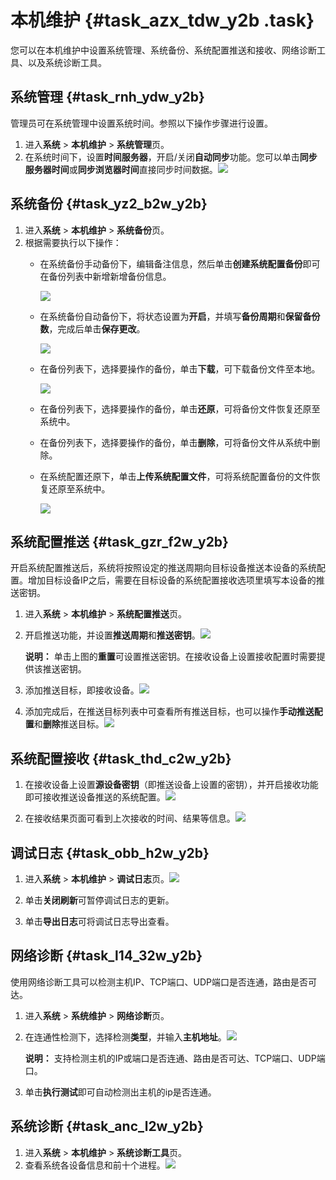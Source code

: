 # 本机维护 {#task_azx_tdw_y2b .task}

您可以在本机维护中设置系统管理、系统备份、系统配置推送和接收、网络诊断工具、以及系统诊断工具。

## 系统管理 {#task_rnh_ydw_y2b}

管理员可在系统管理中设置系统时间。参照以下操作步骤进行设置。

1.  进入**系统** \> **本机维护** \> **系统管理**页。 
2.   在系统时间下，设置**时间服务器**，开启/关闭**自动同步**功能。您可以单击**同步服务器时间**或**同步浏览器时间**直接同步时间数据。![](http://static-aliyun-doc.oss-cn-hangzhou.aliyuncs.com/assets/img/18873/153663022310689_zh-CN.png)

 

## 系统备份 {#task_yz2_b2w_y2b}

1.  进入**系统** \> **本机维护** \> **系统备份**页。 
2.  根据需要执行以下操作： 
    -   在系统备份手动备份下，编辑备注信息，然后单击**创建系统配置备份**即可在备份列表中新增新增备份信息。

        ![](http://static-aliyun-doc.oss-cn-hangzhou.aliyuncs.com/assets/img/18873/153663022310691_zh-CN.png)

    -   在系统备份自动备份下，将状态设置为**开启**，并填写**备份周期**和**保留备份数**，完成后单击**保存更改**。

        ![](http://static-aliyun-doc.oss-cn-hangzhou.aliyuncs.com/assets/img/18873/153663022310692_zh-CN.png)

    -   在备份列表下，选择要操作的备份，单击**下载**，可下载备份文件至本地。

        ![](http://static-aliyun-doc.oss-cn-hangzhou.aliyuncs.com/assets/img/18873/153663022310693_zh-CN.png)

    -   在备份列表下，选择要操作的备份，单击**还原**，可将备份文件恢复还原至系统中。
    -   在备份列表下，选择要操作的备份，单击**删除**，可将备份文件从系统中删除。
    -   在系统配置还原下，单击**上传系统配置文件**，可将系统配置备份的文件恢复还原至系统中。

        ![](http://static-aliyun-doc.oss-cn-hangzhou.aliyuncs.com/assets/img/18873/153663022310694_zh-CN.png)


## 系统配置推送 {#task_gzr_f2w_y2b}

开启系统配置推送后，系统将按照设定的推送周期向目标设备推送本设备的系统配置。增加目标设备IP之后，需要在目标设备的系统配置接收选项里填写本设备的推送密钥。

1.  进入**系统** \> **本机维护** \> **系统配置推送**页。 
2.  开启推送功能，并设置**推送周期**和**推送密钥**。![](http://static-aliyun-doc.oss-cn-hangzhou.aliyuncs.com/assets/img/18873/153663022310695_zh-CN.png)

 

    **说明：** 单击上图的**重置**可设置推送密钥。在接收设备上设置接收配置时需要提供该推送密钥。

3.  添加推送目标，即接收设备。![](http://static-aliyun-doc.oss-cn-hangzhou.aliyuncs.com/assets/img/18873/153663022310696_zh-CN.png)

 
4.  添加完成后，在推送目标列表中可查看所有推送目标，也可以操作**手动推送配置**和**删除**推送目标。![](http://static-aliyun-doc.oss-cn-hangzhou.aliyuncs.com/assets/img/18873/153663022310697_zh-CN.png)

 

## 系统配置接收 {#task_thd_c2w_y2b}

1.  在接收设备上设置**源设备密钥**（即推送设备上设置的密钥），并开启接收功能即可接收推送设备推送的系统配置。![](http://static-aliyun-doc.oss-cn-hangzhou.aliyuncs.com/assets/img/18873/153663022310698_zh-CN.png)

 
2.  在接收结果页面可看到上次接收的时间、结果等信息。![](http://static-aliyun-doc.oss-cn-hangzhou.aliyuncs.com/assets/img/18873/153663022310699_zh-CN.png)

 

## 调试日志 {#task_obb_h2w_y2b}

1.  进入**系统** \> **本机维护** \> **调试日志**页。![](http://static-aliyun-doc.oss-cn-hangzhou.aliyuncs.com/assets/img/18873/153663022310700_zh-CN.png)

 
2.  单击**关闭刷新**可暂停调试日志的更新。 
3.  单击**导出日志**可将调试日志导出查看。 

## 网络诊断 {#task_l14_32w_y2b}

使用网络诊断工具可以检测主机IP、TCP端口、UDP端口是否连通，路由是否可达。

1.  进入**系统** \> **系统维护** \> **网络诊断**页。 
2.  在连通性检测下，选择检测**类型**，并输入**主机地址**。![](http://static-aliyun-doc.oss-cn-hangzhou.aliyuncs.com/assets/img/18873/153663022310701_zh-CN.png)

 

    **说明：** 支持检测主机的IP或端口是否连通、路由是否可达、TCP端口、UDP端口。

3.  单击**执行测试**即可自动检测出主机的ip是否连通。 

## 系统诊断 {#task_anc_l2w_y2b}

1.  进入**系统** \> **本机维护** \> **系统诊断工具**页。 
2.  查看系统各设备信息和前十个进程。![](http://static-aliyun-doc.oss-cn-hangzhou.aliyuncs.com/assets/img/18873/153663022310702_zh-CN.png)

 


